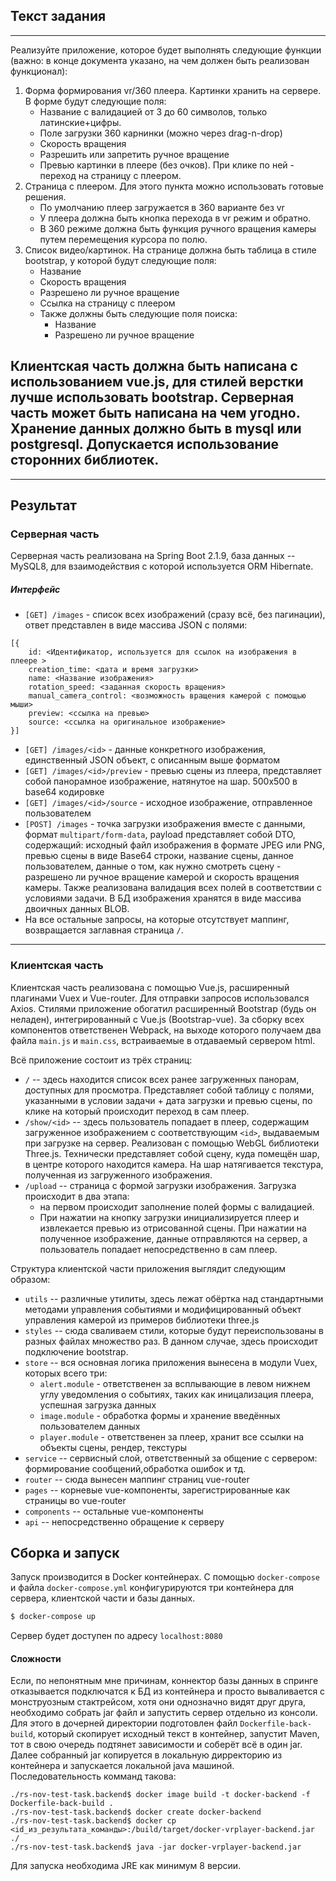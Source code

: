 ## Текст задания
---
Реализуйте приложение, которое будет выполнять следующие функции (важно: в конце документа указано, на чем должен быть реализован функционал):

1. Форма формирования vr/360 плеера. Картинки хранить на сервере. В форме будут следующие поля:
    + Название с валидацией от 3 до 60 символов, только латинские+цифры.
    + Поле загрузки 360 карнинки (можно через drag-n-drop)
    + Скорость вращения
    + Разрешить или запретить ручное вращение
    + Превью картинки в плеере (без очков). При клике по ней - переход на страницу с плеером.
2. Страница с плеером. Для этого пункта можно использовать готовые решения.
    + По умолчанию плеер загружается в 360 варианте без vr
    + У плеера должна быть кнопка перехода в vr режим и обратно.
    + В 360 режиме должна быть функция ручного вращения камеры путем перемещения курсора по полю.
3. Список видео/картинок. На странице должна быть таблица в стиле bootstrap, у которой будут следующие поля:
   + Название
   + Скорость вращения
   + Разрешено ли ручное вращение
   + Ссылка на страницу с плеером
   + Также должны быть следующие поля поиска:
     + Название
     + Разрешено ли ручное вращение

Клиентская часть должна быть написана с использованием vue.js, для стилей верстки лучше использовать bootstrap.
Серверная часть может быть написана на чем угодно.
Хранение данных должно быть в mysql или postgresql.
Допускается использование сторонних библиотек.
---
---
## Результат
### Серверная часть
Серверная часть реализована на Spring Boot 2.1.9, база данных -- MySQL8, для взаимодействия с которой используется ORM Hibernate. 
##### Интерфейс
- `[GET] /images` - список всех изображений (сразу всё, без пагинации), ответ представлен в виде массива JSON с полями:
```
[{
    id: <Идентификатор, используется для ссылок на изображения в плеере > 
    creation_time: <дата и время загрузки>
    name: <Название изображения> 
    rotation_speed: <заданная скорость вращения>
    manual_camera_control: <возможность вращения камерой с помощью мыши>
    preview: <ссылка на превью>
    source: <ссылка на оригинальное изображение>
}]
```
- `[GET] /images/<id>` - данные конкретного изображения, единственный JSON объект, с описанным выше форматом
- `[GET] /images/<id>/preview` - превью сцены из плеера, представляет собой панорамное изображение, натянутое на шар. 500x500 в base64 кодировке
- `[GET] /images/<id>/source` - исходное изображение, отправленное пользователем
- `[POST] /images` - точка загрузки изображения вместе с данными, формат `multipart/form-data`, payload представляет собой DTO, содержащий: исходный файл изображения в формате JPEG или PNG, превью сцены в виде Base64 строки, название сцены, данное пользователем, данные о том, как нужно смотреть сцену - разрешено ли ручное вращение камерой и скорость вращения камеры. Также реализована валидация всех полей в соответствии с условиями задачи.
В БД изображения хранятся в виде массива двоичных данных BLOB.
- На все остальные запросы, на которые отсутствует маппинг, возвращается заглавная страница `/`.  
---
### Клиентская часть
Клиентская часть реализована с помощью Vue.js, расширенный плагинами Vuex и Vue-router. 
Для отправки запросов использовался Axios. 
Стилями приложение обогатил расширенный Bootstrap (будь он неладен), интегрированный с Vue.js (Bootstrap-vue).
За сборку всех компонентов ответственен Webpack, на выходе которого получаем два файла `main.js`  и `main.css`, встраиваемые в отдаваемый сервером html.

Всё приложение состоит из трёх страниц:
- `/` -- здесь находится список всех ранее загруженных панорам, доступных для просмотра. Представляет собой таблицу с полями, указанными в условии задачи + дата загрузки и превью сцены, по клике на который происходит переход в сам плеер.
- `/show/<id>` -- здесь пользователь попадает в плеер, содержащим загруженное изображением с соответствующим `<id>`, выдаваемым при загрузке на сервер. Реализован с помощью WebGL библиотеки Three.js. Технически представляет собой сцену, куда помещён шар, в центре которого находится камера. На шар натягивается текстура, полученная из загруженного изображения.
- `/upload` -- страница с формой загрузки изображения. Загрузка происходит в два этапа: 
  - на первом происходит заполнение полей формы с валидацией. 
  - При нажатии на кнопку загрузки инициализируется плеер и извлекается превью из отрисованной сцены. При нажатии на полученное изображение, данные отправляются на сервер, а пользователь попадает непосредственно в сам плеер.

Структура клиентской части приложения выглядит следующим образом: 
- `utils` -- различные утилиты, здесь лежат обёртка над стандартными методами управления событиями и модифицированный объект управления камерой из примеров библиотеки three.js
- `styles` -- сюда сваливаем стили, которые будут переиспользованы в разных файлах множество раз. В данном случае, здесь происходит подключение bootstrap.   
- `store` -- вся основная логика приложения вынесена в модули Vuex, которых всего три:
  - `alert.module` - ответственен за всплывающие в левом нижнем углу уведомления о событиях, таких как иницализация плеера, успешная загрузка данных
  - `image.module` - обработка формы и хранение введённых пользователем данных
  - `player.module` - ответственен за плеер, хранит все ссылки на объекты сцены, рендер, текстуры
- `service` -- сервисный слой, ответственный за общение с сервером: формирование сообщений,обработка ошибок и тд.
- `router` -- сюда вынесен маппинг страниц vue-router
- `pages` -- корневые vue-компоненты, зарегистрированные как страницы во vue-router 
- `components` -- остальные vue-компоненты
- `api` -- непосредственно обращение к серверу 

## Сборка и запуск
Запуск производится в Docker контейнерах. С помощью `docker-compose` и файла `docker-compose.yml` конфигурируются три контейнера для сервера, клиентской части и базы данных. 
```sh
$ docker-compose up
```
Сервер будет доступен по адресу `localhost:8080`
#### Сложности
Если, по непонятным мне причинам, коннектор базы данных в спринге отказывается подключатся к БД из контейнера и просто вываливается с монструозным стактрейсом, хотя они однозначно видят друг друга, необходимо собрать jar файл и запустить сервер отдельно из консоли.
Для этого в дочерней директории подготовлен файл `Dockerfile-back-build`, который скопирует исходный текст в контейнер, запустит Maven, тот в свою очередь подтянет зависимости и соберёт всё в один jar. 
Далее собранный jar копируется в локальную дирректорию из контейнера и запускается локальной java машиной.
Последовательность комманд такова:
```
./rs-nov-test-task.backend$ docker image build -t docker-backend -f Dockerfile-back-build .
./rs-nov-test-task.backend$ docker create docker-backend
./rs-nov-test-task.backend$ docker cp <id_из_результата_команды>:/build/target/docker-vrplayer-backend.jar ./
./rs-nov-test-task.backend$ java -jar docker-vrplayer-backend.jar
```
Для запуска необходима JRE как минимум 8 версии.